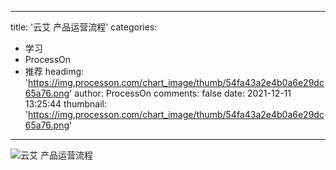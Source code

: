 
---
title: '云艾 产品运营流程'
categories: 
 - 学习
 - ProcessOn
 - 推荐
headimg: 'https://img.processon.com/chart_image/thumb/54fa43a2e4b0a6e29dc65a76.png'
author: ProcessOn
comments: false
date: 2021-12-11 13:25:44
thumbnail: 'https://img.processon.com/chart_image/thumb/54fa43a2e4b0a6e29dc65a76.png'
---

<div>   
<img class="thumb" alt="云艾 产品运营流程" src="https://img.processon.com/chart_image/thumb/54fa43a2e4b0a6e29dc65a76.png" referrerpolicy="no-referrer">
<p></p>  
</div>
            